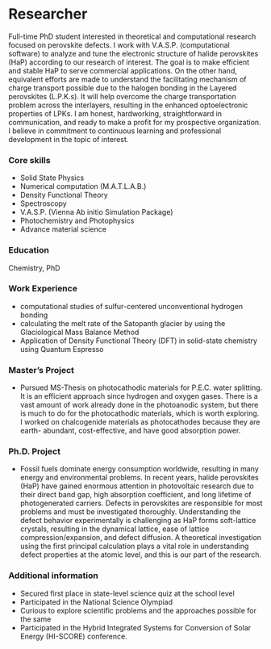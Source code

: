 # Researcher

Full-time PhD student interested in theoretical and computational research focused on perovskite defects. I work with V.A.S.P. (computational software) to analyze and tune the electronic structure of halide perovskites (HaP) according to our research of interest. The goal is to make efficient and stable HaP to serve commercial applications. On the other hand, equivalent efforts are made to understand the facilitating mechanism of charge transport possible due to the halogen bonding in the Layered perovskites (L.P.K.s). It will help overcome the charge transportation problem across the interlayers, resulting in the enhanced optoelectronic properties of LPKs.
I am honest, hardworking, straightforward in communication, and ready to make a profit for my prospective organization. I believe in commitment to continuous learning and professional development in the topic of interest.

### Core skills

* Solid State Physics
* Numerical computation (M.A.T.L.A.B.)                       
* Density Functional Theory                                  
* Spectroscopy                                              
* V.A.S.P. (Vienna Ab initio Simulation Package)
* Photochemistry and Photophysics
* Advance material science

### Education
Chemistry, PhD

### Work Experience

*  computational studies of sulfur-centered unconventional hydrogen bonding
*  calculating the melt rate of the Satopanth glacier by using the Glaciological Mass Balance Method
*  Application of Density Functional Theory (DFT) in solid-state chemistry using Quantum Espresso

### Master’s Project

* Pursued MS-Thesis on photocathodic materials for P.E.C. water splitting. It is an efficient approach since hydrogen and oxygen gases. There is a vast amount of work already done in 
  the photoanodic system, but there is much to do for the photocathodic materials, which is worth exploring. I worked on chalcogenide materials as photocathodes because they are earth- 
  abundant, cost-effective, and have good absorption power.
  
### Ph.D. Project

* Fossil fuels dominate energy consumption worldwide, resulting in many energy and environmental problems. In recent years, halide perovskites (HaP) have gained enormous attention in 
  photovoltaic research due to their direct band gap, high absorption coefficient, and long lifetime of photogenerated carriers. Defects in perovskites are responsible for most 
  problems and must be investigated thoroughly. Understanding the defect behavior experimentally is challenging as HaP forms soft-lattice crystals, resulting in the dynamical lattice, 
  ease of lattice compression/expansion, and defect diffusion. A theoretical investigation using the first principal calculation plays a vital role in understanding defect properties 
  at the atomic level, and this is our part of the research.

### Additional information

 * Secured first place in state-level science quiz at the school level
 * Participated in the National Science Olympiad
 * Curious to explore scientific problems and the approaches possible for the same
 * Participated in the Hybrid Integrated Systems for Conversion of Solar Energy (HI-SCORE) conference.

  
